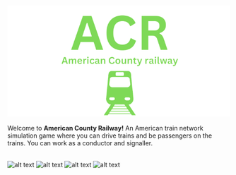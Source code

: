 ![alt text](https://raw.githubusercontent.com/Ishaanlikescandy/acr/main/ACR-removebg-preview.png)

Welcome to **American County Railway!** An American train network simulation game where you can drive trains and be passengers on the trains. You can work as a conductor and signaller.
######
![alt text](https://img.shields.io/badge/Watch-Trailer-red)
![alt text](https://img.shields.io/badge/Play%20Now-Coming%20Soon-informational)
![alt text](https://img.shields.io/badge/Visit-Users%20Profile-success)
![alt text](https://img.shields.io/badge/View-Screenshots-yellow)
